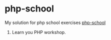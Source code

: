 # php-school
My solution for php school exercises 
    [php-school](https://www.phpschool.io/)

1. Learn you PHP workshop.